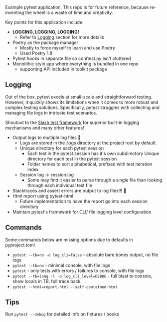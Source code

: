 Example pytest application. This repo is for future reference, because re-inventing the wheel is a waste of time and creativity.

Key points for this application include:
* **LOGGING, LOGGING, LOGGING!**
  * Refer to [Logging](#logging) section for more details
* Poetry as the package manager
  * Mostly to force myself to learn and use Poetry
  * Used Poetry 1.8
* Pytest hooks in separate file so conftest.py isn't cluttered
* Monolithic style app where everything is bundled in one repo
  * supporting API included in toolkit package

## Logging
Out of the box, pytest excels at small-scale and straightforward testing. However, it quickly shows its limitations when it comes to more robust and complex testing solutions.
Specifically, pytest struggles with collecting and managing file logs in intricate test scenarios.

Shoutout to the [Slash test framework](https://github.com/getslash/slash) for superior built-in logging mechanisms and many other features!

- Output logs to multiple log files 🤯
  - Logs are stored in the .logs directory at the project root by default.
  - Unique directory for each pytest session
    - Each test in the pytest session has it's own subdirectory Unique directory for each test in the pytest session
    - Folder names to sort alphabetical, prefixed with test iteration index
  - Session log -> session.log
    - Some may find it easier to parse through a single file than looking through each individual test file
- Stacktraces and assert errors are output to log files!!! 🤯
- Html report using pytest-html
  - Future implementation to have the report go into each session directory
- Maintain pytest's framework for CLI/ file logging level configuration.

## Commands
Some commands below are missing options due to defaults in pyproject.toml

- `pytest --tb=no -o log_cli=false` - absolute bare bones output, no file logs
- `pytest --tb=no` - minimal console, with file logs
- `pytest` - only tests with errors / failures to console, with file logs
- `pytest --tb=long -l -o log_cli_level=DEBUG` - full blast to console, show locals in TB, full trace back
- `pytest --html=report.html --self-contained-html`

## Tips
Run `pytest --debug` for detailed info on fixtures / hooks
